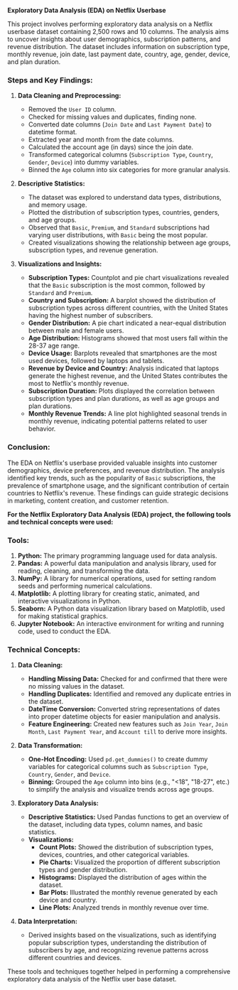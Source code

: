 **Exploratory Data Analysis (EDA) on Netflix Userbase**

This project involves performing exploratory data analysis on a Netflix userbase dataset containing 2,500 rows and 10 columns. The analysis aims to uncover insights about user demographics, subscription patterns, and revenue distribution. The dataset includes information on subscription type, monthly revenue, join date, last payment date, country, age, gender, device, and plan duration.

### Steps and Key Findings:

1. **Data Cleaning and Preprocessing:**
   - Removed the `User ID` column.
   - Checked for missing values and duplicates, finding none.
   - Converted date columns (`Join Date` and `Last Payment Date`) to datetime format.
   - Extracted year and month from the date columns.
   - Calculated the account age (in days) since the join date.
   - Transformed categorical columns (`Subscription Type`, `Country`, `Gender`, `Device`) into dummy variables.
   - Binned the `Age` column into six categories for more granular analysis.

2. **Descriptive Statistics:**
   - The dataset was explored to understand data types, distributions, and memory usage.
   - Plotted the distribution of subscription types, countries, genders, and age groups.
   - Observed that `Basic`, `Premium`, and `Standard` subscriptions had varying user distributions, with `Basic` being the most popular.
   - Created visualizations showing the relationship between age groups, subscription types, and revenue generation.

3. **Visualizations and Insights:**
   - **Subscription Types:** Countplot and pie chart visualizations revealed that the `Basic` subscription is the most common, followed by `Standard` and `Premium`.
   - **Country and Subscription:** A barplot showed the distribution of subscription types across different countries, with the United States having the highest number of subscribers.
   - **Gender Distribution:** A pie chart indicated a near-equal distribution between male and female users.
   - **Age Distribution:** Histograms showed that most users fall within the 28-37 age range.
   - **Device Usage:** Barplots revealed that smartphones are the most used devices, followed by laptops and tablets.
   - **Revenue by Device and Country:** Analysis indicated that laptops generate the highest revenue, and the United States contributes the most to Netflix's monthly revenue.
   - **Subscription Duration:** Plots displayed the correlation between subscription types and plan durations, as well as age groups and plan durations.
   - **Monthly Revenue Trends:** A line plot highlighted seasonal trends in monthly revenue, indicating potential patterns related to user behavior.

### Conclusion:
The EDA on Netflix's userbase provided valuable insights into customer demographics, device preferences, and revenue distribution. The analysis identified key trends, such as the popularity of `Basic` subscriptions, the prevalence of smartphone usage, and the significant contribution of certain countries to Netflix's revenue. These findings can guide strategic decisions in marketing, content creation, and customer retention.

**For the Netflix Exploratory Data Analysis (EDA) project, the following tools and technical concepts were used:**

### Tools:
1. **Python:** The primary programming language used for data analysis.
2. **Pandas:** A powerful data manipulation and analysis library, used for reading, cleaning, and transforming the data.
3. **NumPy:** A library for numerical operations, used for setting random seeds and performing numerical calculations.
4. **Matplotlib:** A plotting library for creating static, animated, and interactive visualizations in Python.
5. **Seaborn:** A Python data visualization library based on Matplotlib, used for making statistical graphics.
6. **Jupyter Notebook:** An interactive environment for writing and running code, used to conduct the EDA.

### Technical Concepts:
1. **Data Cleaning:**
   - **Handling Missing Data:** Checked for and confirmed that there were no missing values in the dataset.
   - **Handling Duplicates:** Identified and removed any duplicate entries in the dataset.
   - **DateTime Conversion:** Converted string representations of dates into proper datetime objects for easier manipulation and analysis.
   - **Feature Engineering:** Created new features such as `Join Year`, `Join Month`, `Last Payment Year`, and `Account till` to derive more insights.

2. **Data Transformation:**
   - **One-Hot Encoding:** Used `pd.get_dummies()` to create dummy variables for categorical columns such as `Subscription Type`, `Country`, `Gender`, and `Device`.
   - **Binning:** Grouped the `Age` column into bins (e.g., "<18", "18-27", etc.) to simplify the analysis and visualize trends across age groups.

3. **Exploratory Data Analysis:**
   - **Descriptive Statistics:** Used Pandas functions to get an overview of the dataset, including data types, column names, and basic statistics.
   - **Visualizations:**
     - **Count Plots:** Showed the distribution of subscription types, devices, countries, and other categorical variables.
     - **Pie Charts:** Visualized the proportion of different subscription types and gender distribution.
     - **Histograms:** Displayed the distribution of ages within the dataset.
     - **Bar Plots:** Illustrated the monthly revenue generated by each device and country.
     - **Line Plots:** Analyzed trends in monthly revenue over time.

4. **Data Interpretation:**
   - Derived insights based on the visualizations, such as identifying popular subscription types, understanding the distribution of subscribers by age, and recognizing revenue patterns across different countries and devices.

These tools and techniques together helped in performing a comprehensive exploratory data analysis of the Netflix user base dataset.
